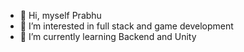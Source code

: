 - 👋 Hi, myself Prabhu
- 👀 I’m interested in full stack and game development
- 🌱 I’m currently learning Backend and Unity

